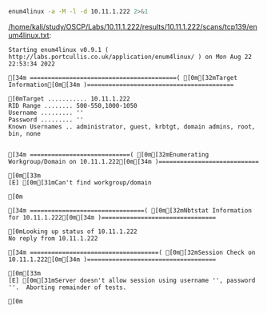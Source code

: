 ```bash
enum4linux -a -M -l -d 10.11.1.222 2>&1
```

[/home/kali/study/OSCP/Labs/10.11.1.222/results/10.11.1.222/scans/tcp139/enum4linux.txt](file:///home/kali/study/OSCP/Labs/10.11.1.222/results/10.11.1.222/scans/tcp139/enum4linux.txt):

```
Starting enum4linux v0.9.1 ( http://labs.portcullis.co.uk/application/enum4linux/ ) on Mon Aug 22 22:53:34 2022

[34m =========================================( [0m[32mTarget Information[0m[34m )=========================================

[0mTarget ........... 10.11.1.222
RID Range ........ 500-550,1000-1050
Username ......... ''
Password ......... ''
Known Usernames .. administrator, guest, krbtgt, domain admins, root, bin, none


[34m ============================( [0m[32mEnumerating Workgroup/Domain on 10.11.1.222[0m[34m )============================

[0m[33m
[E] [0m[31mCan't find workgroup/domain

[0m

[34m ================================( [0m[32mNbtstat Information for 10.11.1.222[0m[34m )================================

[0mLooking up status of 10.11.1.222
No reply from 10.11.1.222

[34m ====================================( [0m[32mSession Check on 10.11.1.222[0m[34m )====================================

[0m[33m
[E] [0m[31mServer doesn't allow session using username '', password ''.  Aborting remainder of tests.

[0m

```

